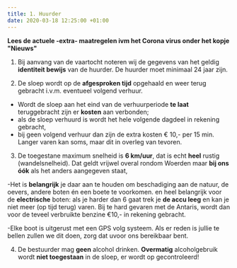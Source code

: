 ```yaml
---
title: 1. Huurder
date: 2020-03-18 12:25:00 +01:00
---
```



**Lees de actuele -extra- maatregelen ivm het Corona virus onder het kopje "Nieuws"**

1) Bij aanvang van de vaartocht noteren wij de gegevens van het geldig **identiteit bewijs** van de huurder.     De huurder moet minimaal 24 jaar zijn.

2) De sloep wordt op de **afgesproken tijd** opgehaald en weer terug gebracht i.v.m. eventueel volgend verhuur.

- Wordt de sloep aan het eind van de verhuurperiode **te laat** teruggebracht zijn er **kosten** aan verbonden;
 - als de sloep verhuurd is wordt het hele volgende dagdeel in rekening gebracht,
 - bij geen volgend verhuur dan zijn de extra kosten € 10,- per 15 min.
   Langer varen kan soms, maar dit in overleg van tevoren.

3) De toegestane maximum snelheid is **6 km/uur**, dat is echt **heel** rustig (wandelsnelheid). Dat geldt vrijwel overal rondom Woerden maar **bij ons óók** als het anders aangegeven staat, 

-Het is **belangrijk** je daar aan te houden om beschadiging aan de natuur, de oevers, andere boten én een boete te voorkomen.
en heel belangrijk voor de **electrische** boten: als je harder dan 6 gaat trek je **de accu leeg** en kan je niet meer (op tijd terug) varen. 
Bij te hard gevaren met de Antaris, wordt dan voor de teveel verbruikte benzine €10,- in rekening gebracht.

-Elke boot is uitgerust met een GPS volg systeem.
 Als er reden is jullie te bellen zullen we dit doen, zorg dat uvoor ons bereikbaar bent.

4) De bestuurder mag **geen** alcohol drinken.
 **Overmatig**  alcoholgebruik wordt **niet toegestaan** in de sloep, er wordt op gecontroleerd!